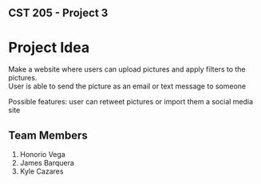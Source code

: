 ## CST 205 - Project 3 

# Project Idea

Make a website where users can upload pictures and apply filters to the pictures.  
User is able to send the picture as an email or text message to someone  

Possible features: user can retweet pictures or import them a social media site
## Team Members 
1. Honorio Vega
2. James Barquera
3. Kyle Cazares
